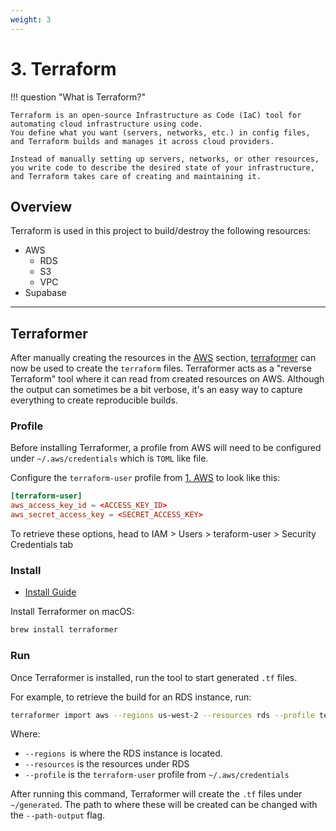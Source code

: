 ```yaml
---
weight: 3
---
```


# 3. Terraform

!!! question "What is Terraform?"

    Terraform is an open-source Infrastructure as Code (IaC) tool for automating cloud infrastructure using code. 
    You define what you want (servers, networks, etc.) in config files, and Terraform builds and manages it across cloud providers.

    Instead of manually setting up servers, networks, or other resources, you write code to describe the desired state of your infrastructure, 
    and Terraform takes care of creating and maintaining it.

## Overview

Terraform is used in this project to build/destroy the following resources:

- AWS
    - RDS
    - S3
    - VPC
- Supabase

---

## Terraformer

After manually creating the resources in the [AWS](aws.md) section, [terraformer](https://github.com/GoogleCloudPlatform/terraformer) can now be used to create the `terraform` files.
Terraformer acts as a "reverse Terraform" tool where it can read from created resources on AWS. 
Although the output can sometimes be a bit verbose, it's an easy way to capture everything to create reproducible builds.

### Profile
Before installing Terraformer, a profile from AWS will need to be configured under `~/.aws/credentials` which is `TOML` like file.

Configure the `terraform-user` profile from [1. AWS](aws.md#iam) to look like this:

```toml
[terraform-user]
aws_access_key_id = <ACCESS_KEY_ID>
aws_secret_access_key = <SECRET_ACCESS_KEY>
```

To retrieve these options, head to IAM > Users > teraform-user > Security Credentials tab

### Install
* [Install Guide](https://github.com/GoogleCloudPlatform/terraformer?tab=readme-ov-file#installation)

Install Terraformer on macOS:

```bash
brew install terraformer
```

### Run

Once Terraformer is installed, run the tool to start generated `.tf` files.

For example, to retrieve the build for an RDS instance, run:

```bash
terraformer import aws --regions us-west-2 --resources rds --profile terraform-user
```

Where:
* `--regions `is where the RDS instance is located.
* `--resources` is the resources under RDS
* `--profile` is the `terraform-user` profile from `~/.aws/credentials`

After running this command, Terraformer will create the `.tf` files under `~/generated`.
The path to where these will be created can be changed with the `--path-output` flag.